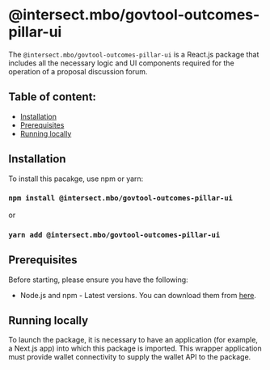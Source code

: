 # @intersect.mbo/govtool-outcomes-pillar-ui

The `@intersect.mbo/govtool-outcomes-pillar-ui` is a React.js package that includes all the necessary logic and UI components required for the operation of a proposal discussion forum.

## Table of content:

-   [Installation](#installation)
-   [Prerequisites](#prerequisites)
-   [Running locally](#running-locally)

## Installation

To install this pacakge, use npm or yarn:

### `npm install @intersect.mbo/govtool-outcomes-pillar-ui`

or

### `yarn add @intersect.mbo/govtool-outcomes-pillar-ui`

## Prerequisites

Before starting, please ensure you have the following:

-   Node.js and npm - Latest versions. You can download them from [here](https://nodejs.org/en/download/).

## Running locally

To launch the package, it is necessary to have an application (for example, a Next.js app) into which this package is imported. This wrapper application must provide wallet connectivity to supply the wallet API to the package.
